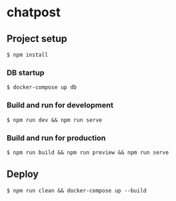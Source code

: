 # chatpost

## Project setup

```
$ npm install
```

### DB startup

```
$ docker-compose up db
```

### Build and run for development

```
$ npm run dev && npm run serve
```

### Build and run for production

```
$ npm run build && npm run preview && npm run serve
```

## Deploy

```
$ npm run clean && docker-compose up --build
```
